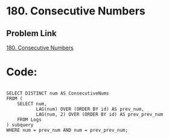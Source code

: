 # 180. Consecutive Numbers

## Problem Link
[180. Consecutive Numbers](https://leetcode.com/problems/consecutive-numbers/?envType=study-plan-v2&envId=top-sql-50)

# Code:

```MySQL

SELECT DISTINCT num AS ConsecutiveNums
FROM (
    SELECT num, 
           LAG(num) OVER (ORDER BY id) AS prev_num,
           LAG(num, 2) OVER (ORDER BY id) AS prev_prev_num
    FROM Logs
) subquery
WHERE num = prev_num AND num = prev_prev_num;
